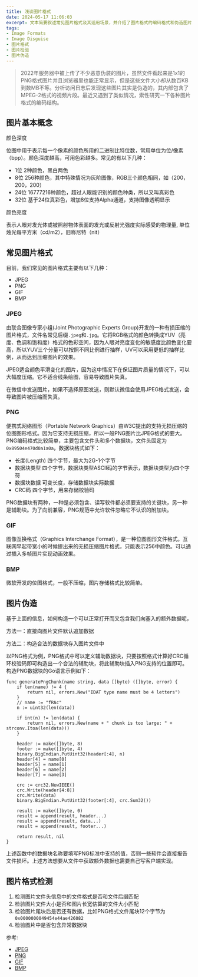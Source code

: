 ```yaml
---
title: 浅谈图片格式
date: 2024-05-17 11:06:03
excerpt: 文本简要叙述常见图片格式及其适用场景，并介绍了图片格式的编码格式和伪造图片的方法
tags:
- Image Formats
- Image Disguise
- 图片格式
- 图片检验
- 图片伪造
---
```


> 2022年服务器中被上传了不少恶意伪装的图片，虽然文件看起来是1x1的PNG格式图片并且浏览器里也能正常显示，但是这些文件大小却从数百KB到数MB不等。分析访问日志后发现这些图片其实是伪造的，其内部包含了MPEG-2格式的视频片段。最近又遇到了类似情况，索性研究一下各种图片格式的编码结构。

## 图片基本概念

颜色深度

位图中用于表示每一个像素的颜色所用的二进制比特位数，常用单位为位/像素（bpp）。颜色深度越高，可用色彩越多。常见的有以下几种：

- 1位 2种颜色，黑白两色
- 8位 256种颜色，其中特殊情况为灰阶图像，RGB三个颜色相同，如（200，200，200）
- 24位 16777216种颜色，超过人眼能识别的颜色种类，所以又叫真彩色
- 32位 基于24位真彩色，增加8位支持Alpha通道，支持图像透明显示

颜色亮度

表示人眼对发光体或被照射物体表面的发光或反射光强度实际感受的物理量, 单位烛光每平方米（cd/m2），旧称尼特（nit）

## 常见图片格式

目前，我们常见的图片格式主要有以下几种：

- JPEG
- PNG
- GIF
- BMP

### JPEG

由联合图像专家小组(Joint Photographic Experts Group)开发的一种有损压缩的图片格式，文件名常见后缀`.jpeg`和`.jpg`。它将RGB格式的颜色转换成YUV（亮度、色调和饱和度）格式的色彩空间，因为人眼对亮度变化的敏感度比颜色变化要高，所以YUV三个分量可以按照不同比例进行抽样，UV可以采用更低的抽样比例，从而达到压缩图片的效果。

JPEG适合颜色平滑变化的图片，因为这中情况下在保证图片质量的情况下，可以大幅度压缩。它不适合线条绘图，容易导致图片失真。

在微信中发送图片，如果不选择原图发送，则默认微信会使用JPEG格式发送，会导致图片被压缩而失真。

### PNG

便携式网络图形（Portable Network Graphics）由W3C提出的支持无损压缩的位图图形格式。因为它支持无损压缩，所以一般PNG图片比JPEG格式的要大。PNG编码格式比较简单，主要包含文件头和多个数据块，文件头固定为`0x89504e470d0a1a0a`，数据块格式如下：

- 长度(Length) 四个字节，最大为2G-1个字节
- 数据块类型 四个字节，数据块类型ASCII码的字节表示，数据块类型为四个字符
- 数据块数据 可变长度，存储数据块实际数据
- CRC码 四个字节，用来存储校验码

PNG数据块有两种，一种是必须包含、读写软件都必须要支持的关键块，另一种是辅助块。为了向前兼容，PNG规范中允许软件忽略它不认识的附加块。

### GIF

图像互换格式（Graphics Interchange Format），是一种位图图形文件格式。互联网早起带宽小的时候提出来的无损压缩图片格式，只能表示256中颜色。可以通过插入多帧图片实现动画效果。

### BMP

微软开发的位图格式，一般不压缩，图片存储格式比较简单。


## 图片伪造

基于上面的信息，如何构造一个可以正常打开而又包含我们向塞入的额外数据呢，


方法一：直接向图片文件默认追加数据

方法二：构造合法的数据块存入图片文件中

以PNG格式为例，PNG格式中可以定义辅助数据块，只要按照格式计算好CRC循环校验码即可构造出一个合法的辅助块，将此辅助块插入PNG支持的位置即可。构造PNG数据块的Go语言示例如下：

```golang
func generatePngChunk(name string, data []byte) ([]byte, error) {
	if len(name) != 4 {
		return nil, errors.New("IDAT type name must be 4 letters")
	}
	// name := "fRAc"
	n := uint32(len(data))

	if int(n) != len(data) {
		return nil, errors.New(name + " chunk is too large: " + strconv.Itoa(len(data)))
	}

	header := make([]byte, 8)
	footer := make([]byte, 4)
	binary.BigEndian.PutUint32(header[:4], n)
	header[4] = name[0]
	header[5] = name[1]
	header[6] = name[2]
	header[7] = name[3]

	crc := crc32.NewIEEE()
	crc.Write(header[4:8])
	crc.Write(data)
	binary.BigEndian.PutUint32(footer[:4], crc.Sum32())

	result := make([]byte, 0)
	result = append(result, header...)
	result = append(result, data...)
	result = append(result, footer...)

	return result, nil
}
```

上述函数中的数据块名称要填写PNG标准中支持的值，否则一些软件会直接报告文件损坏。上述方法想要从文件中获取额外数据也需要自己写客户端实现。


## 图片格式检测

1. 检测图片文件头信息中的文件格式是否和文件后缀匹配
2. 检验图片文件大小是否和图片长宽估算的文件大小匹配
3. 检验图片尾块后是否还有数据，比如PNG格式文件尾块12个字节为`0x0000000049454e44ae426082`
4. 检验图片中是否包含异常数据块



参考:

- [JPEG](https://zh.wikipedia.org/wiki/JPEG)
- [PNG](https://zh.wikipedia.org/wiki/PNG)
- [GIF](https://zh.wikipedia.org/wiki/GIF)
- [BMP](https://zh.wikipedia.org/zh-cn/BMP)